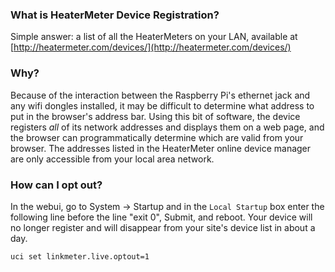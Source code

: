 ### What is HeaterMeter Device Registration?

Simple answer: a list of all the HeaterMeters on your LAN, available at [http://heatermeter.com/devices/](http://heatermeter.com/devices/)

### Why?

Because of the interaction between the Raspberry Pi's ethernet jack and any wifi dongles installed, it may be difficult to determine what address to put in the browser's address bar. Using this bit of software, the device registers *all* of its network addresses and displays them on a web page, and the browser can programmatically determine which are valid from your browser. The addresses listed in the HeaterMeter online device manager are only accessible from your local area network.

### 

### How can I opt out?

In the webui, go to System -> Startup and in the `Local Startup` box enter the following line before the line "exit 0", Submit, and reboot. Your device will no longer register and will disappear from your site's device list in about a day.
~~~
uci set linkmeter.live.optout=1
~~~